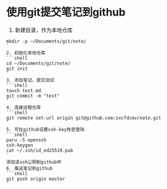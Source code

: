 # 使用git提交笔记到github
1. 新建目录，作为本地仓库
  ```shell
  mkdir -p ~/Documents/git/note/
  `
2. 初始化本地仓库
  ```shell
  cd ~/Documents/git/note/
  git init
  `
3. 添加笔记，提交测试
  ```shell
  touch test.md
  git commit -m "test"
  `
4. 连接远程仓库
  ```shell
  git remote set-url origin git@github.com:zxcfdcmv/note.git
  `
5. 可在github设置ssh-key免密登陆
  ```shell
  paru -S openssh
  ssh-keygen
  cat ~/.ssh/id_ed25519.pub
  `
  添加该ssh公钥到github中
6. 推送笔记到github
  ```shell
  git push origin master
  `
